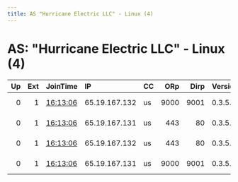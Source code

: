 ```yaml
---
title: AS "Hurricane Electric LLC" - Linux (4)
---
```


# AS: "Hurricane Electric LLC" - Linux (4)

|   Up |   Ext | JoinTime                                                                                            | IP            | CC   |   ORp |   Dirp | Version   | Contact                | Nickname   |   eFamMembers |
|-----:|------:|:----------------------------------------------------------------------------------------------------|:--------------|:-----|------:|-------:|:----------|:-----------------------|:-----------|--------------:|
|    0 |     1 | [16:13:06](https://metrics.torproject.org/rs.html#details/8D15D068F0639F3E5D7499D405FD9A1706AABB15) | 65.19.167.132 | us   |  9000 |   9001 | 0.3.5.7   | pastly@tp.o 0x94FBBB0A | TFinn4     |             4 |
|    0 |     1 | [16:13:06](https://metrics.torproject.org/rs.html#details/AD7BCBC365CEE99A1FDD40C3F0C61C50285A5A94) | 65.19.167.131 | us   |   443 |     80 | 0.3.5.7   | pastly@tp.o 0x94FBBB0A | TFinn1     |             4 |
|    0 |     1 | [16:13:06](https://metrics.torproject.org/rs.html#details/CFE0CA94323ACC8308DCA9032C7450FF739B77E0) | 65.19.167.132 | us   |   443 |     80 | 0.3.5.7   | pastly@tp.o 0x94FBBB0A | TFinn3     |             4 |
|    0 |     1 | [16:13:06](https://metrics.torproject.org/rs.html#details/E05BB4111E79D35AA188F1C04EE4A10FFCB85290) | 65.19.167.131 | us   |  9000 |   9001 | 0.3.5.7   | pastly@tp.o 0x94FBBB0A | TFinn2     |             4 |
